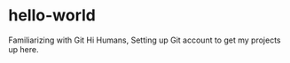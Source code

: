 # hello-world
Familiarizing with Git
Hi Humans, 
Setting up Git account to get my projects up here. 
